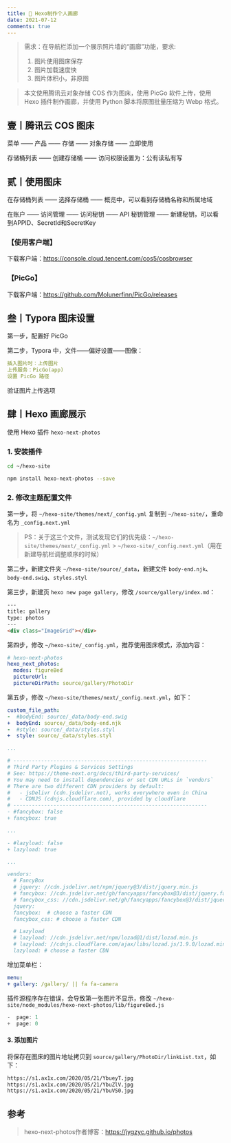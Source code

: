 ```yaml
---
title: 🛌 Hexo制作个人画廊
date: 2021-07-12
comments: true
---
```


> 需求：在导航栏添加一个展示照片墙的“画廊”功能，要求:
>
> 1. 图片使用图床保存
> 2. 图片加载速度快
> 3. 图片体积小，非原图

> 本文使用腾讯云对象存储 COS 作为图床，使用 PicGo 软件上传，使用 Hexo 插件制作画廊，并使用 Python 脚本将原图批量压缩为 Webp 格式。

## 壹丨腾讯云 COS 图床

菜单 —— 产品 —— 存储 —— 对象存储 —— 立即使用

存储桶列表 —— 创建存储桶 —— 访问权限设置为：公有读私有写

## 贰丨使用图床

在存储桶列表 —— 选择存储桶 —— 概览中，可以看到存储桶名称和所属地域

在账户 —— 访问管理 —— 访问秘钥 —— API 秘钥管理 —— 新建秘钥，可以看到APPID、SecretId和SecretKey

### 【使用客户端】

下载客户端：https://console.cloud.tencent.com/cos5/cosbrowser

### 【PicGo】

下载客户端：https://github.com/Molunerfinn/PicGo/releases

## 叁丨Typora 图床设置

第一步，配置好 PicGo

第二步，Typora 中，文件——偏好设置——图像：

```yaml
插入图片时：上传图片
上传服务：PicGo(app)
设置 PicGo 路径
```

验证图片上传选项

## 肆丨Hexo 画廊展示

使用 Hexo 插件 `hexo-next-photos`

### 1. 安装插件

```bash
cd ~/hexo-site
```

```bash
npm install hexo-next-photos --save
```

### 2. 修改主题配置文件

第一步，将 `~/hexo-site/themes/next/_config.yml` 复制到 `~/hexo-site/`，重命名为 `_config.next.yml`

>  PS：关于这三个文件，测试发现它们的优先级：`~/hexo-site/themes/next/_config.yml` > `~/hexo-site/_config.next.yml`（用在新建导航栏调整顺序的时候）

第二步，新建文件夹 `~/hexo-site/source/_data`，新建文件 `body-end.njk`、`body-end.swig`、`styles.styl`

第三步，新建页 `hexo new page gallery`，修改 `/source/gallery/index.md`：

```html
---
title: gallery
type: photos
---
<div class="ImageGrid"></div>
```

第四步，修改 `~/hexo-site/_config.yml`，推荐使用图床模式，添加内容：

```yaml
# hexo-next-photos
hexo_next_photos:
  modes: figureBed 
  pictureUrl: 
  pictureDirPath: source/gallery/PhotoDir
```

第五步，修改 `~/hexo-site/themes/next/_config.next.yml`，如下：

```yaml
custom_file_path:
-  #bodyEnd: source/_data/body-end.swig
+  bodyEnd: source/_data/body-end.njk
-  #style: source/_data/styles.styl
+  style: source/_data/styles.styl

...

# ---------------------------------------------------------------
# Third Party Plugins & Services Settings
# See: https://theme-next.org/docs/third-party-services/
# You may need to install dependencies or set CDN URLs in `vendors`
# There are two different CDN providers by default:
#   - jsDelivr (cdn.jsdelivr.net), works everywhere even in China
#   - CDNJS (cdnjs.cloudflare.com), provided by cloudflare
# ---------------------------------------------------------------
- #fancybox: false
+ fancybox: true

...

- #lazyload: false
+ lazyload: true

...

vendors:
  # FancyBox
  # jquery: //cdn.jsdelivr.net/npm/jquery@3/dist/jquery.min.js
  # fancybox: //cdn.jsdelivr.net/gh/fancyapps/fancybox@3/dist/jquery.fancybox.min.js
  # fancybox_css: //cdn.jsdelivr.net/gh/fancyapps/fancybox@3/dist/jquery.fancybox.min.css
  jquery:
  fancybox:  # choose a faster CDN
  fancybox_css: # choose a faster CDN

  # Lazyload
  # lazyload: //cdn.jsdelivr.net/npm/lozad@1/dist/lozad.min.js
  # lazyload: //cdnjs.cloudflare.com/ajax/libs/lozad.js/1.9.0/lozad.min.js
  lazyload: # choose a faster CDN
```

增加菜单栏：

```yaml
menu:
+ gallery: /gallery/ || fa fa-camera
```

插件源程序存在错误，会导致第一张图片不显示，修改 `~/hexo-site/node_modules/hexo-next-photos/lib/figureBed.js`

```js
-  page: 1
+  page: 0
```

#### 3. 添加图片

将保存在图床的图片地址拷贝到 `source/gallery/PhotoDir/linkList.txt`，如下：

```bash
https://s1.ax1x.com/2020/05/21/YbueyT.jpg
https://s1.ax1x.com/2020/05/21/YbuZlV.jpg
https://s1.ax1x.com/2020/05/21/YbuVS0.jpg
```

## 参考

> hexo-next-photos作者博客：https://jygzyc.github.io/photos